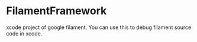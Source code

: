 # FilamentFramework
xcode project of google filament. You can use this to debug filament source code in xcode.
